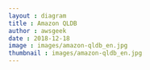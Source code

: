 ```yaml
---
layout : diagram
title : Amazon QLDB
author : awsgeek
date : 2018-12-18
image : images/amazon-qldb_en.jpg
thumbnail : images/amazon-qldb_en.jpg
---
```

